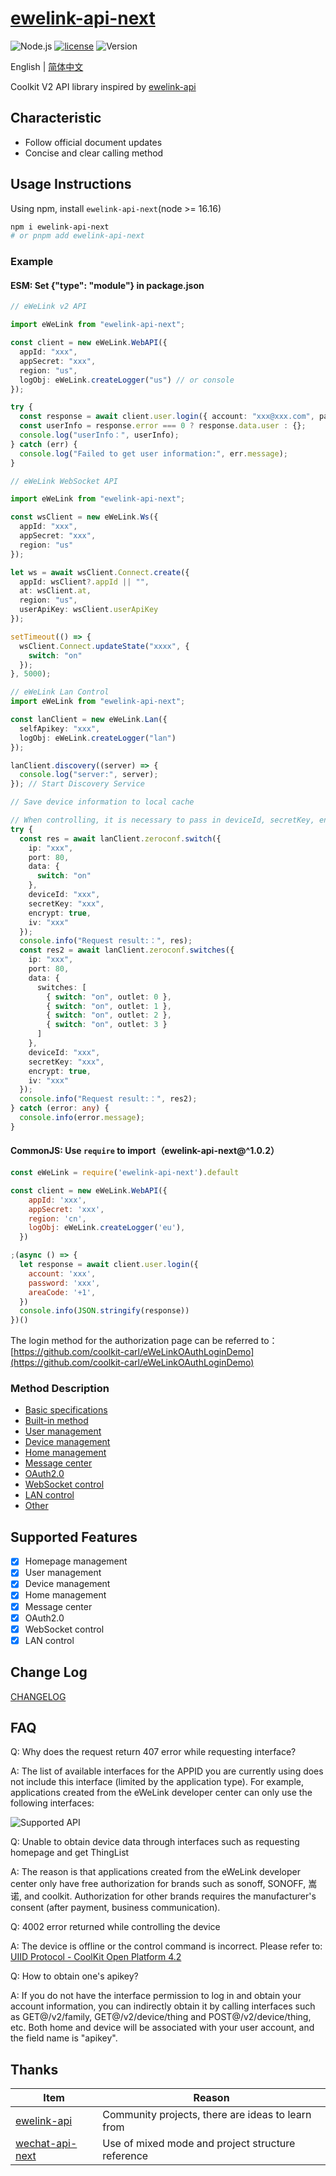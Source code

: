 # [ewelink-api-next](https://github.com/coolkit-carl/ewelink-api-next)

![Node.js](https://img.shields.io/badge/Node.js-18.7.0-pewter.svg?logo=Node.js&link=https://nodejs.org/cn)
[![license](https://img.shields.io/badge/license-MIT-blue.svg)](https://github.com/yanhaijing/jslib-base/blob/master/LICENSE)
![Version](https://img.shields.io/badge/Version-1.0.3-orange.svg?logo=SemVer&link=https://nodejs.org/cn)

English | [简体中文](README.zh-CN.md)

Coolkit V2 API library inspired by [ewelink-api](https://github.com/skydiver/ewelink-api)

## Characteristic

- Follow official document updates
- Concise and clear calling method

## Usage Instructions

Using npm, install `ewelink-api-next`(node >= 16.16)

```bash
npm i ewelink-api-next
# or pnpm add ewelink-api-next
```

### Example

#### ESM: Set {"type": "module"} in package.json

```typescript
// eWeLink v2 API

import eWeLink from "ewelink-api-next";

const client = new eWeLink.WebAPI({
  appId: "xxx",
  appSecret: "xxx",
  region: "us",
  logObj: eWeLink.createLogger("us") // or console
});

try {
  const response = await client.user.login({ account: "xxx@xxx.com", password: "12345678", areaCode: "+1" });
  const userInfo = response.error === 0 ? response.data.user : {};
  console.log("userInfo：", userInfo);
} catch (err) {
  console.log("Failed to get user information:", err.message);
}
```

```typescript
// eWeLink WebSocket API

import eWeLink from "ewelink-api-next";

const wsClient = new eWeLink.Ws({
  appId: "xxx",
  appSecret: "xxx",
  region: "us"
});

let ws = await wsClient.Connect.create({
  appId: wsClient?.appId || "",
  at: wsClient.at,
  region: "us",
  userApiKey: wsClient.userApiKey
});

setTimeout(() => {
  wsClient.Connect.updateState("xxxx", {
    switch: "on"
  });
}, 5000);
```

```typescript
// eWeLink Lan Control
import eWeLink from "ewelink-api-next";

const lanClient = new eWeLink.Lan({
  selfApikey: "xxx",
  logObj: eWeLink.createLogger("lan")
});

lanClient.discovery((server) => {
  console.log("server:", server);
}); // Start Discovery Service

// Save device information to local cache

// When controlling, it is necessary to pass in deviceId, secretKey, encryption, iv
try {
  const res = await lanClient.zeroconf.switch({
    ip: "xxx",
    port: 80,
    data: {
      switch: "on"
    },
    deviceId: "xxx",
    secretKey: "xxx",
    encrypt: true,
    iv: "xxx"
  });
  console.info("Request result:：", res);
  const res2 = await lanClient.zeroconf.switches({
    ip: "xxx",
    port: 80,
    data: {
      switches: [
        { switch: "on", outlet: 0 },
        { switch: "on", outlet: 1 },
        { switch: "on", outlet: 2 },
        { switch: "on", outlet: 3 }
      ]
    },
    deviceId: "xxx",
    secretKey: "xxx",
    encrypt: true,
    iv: "xxx"
  });
  console.info("Request result:：", res2);
} catch (error: any) {
  console.info(error.message);
}
```

#### CommonJS: Use `require` to import（ewelink-api-next@^1.0.2）

```javascript
const eWeLink = require('ewelink-api-next').default

const client = new eWeLink.WebAPI({
    appId: 'xxx',
    appSecret: 'xxx',
    region: 'cn',
    logObj: eWeLink.createLogger('eu'),
  })

;(async () => {
  let response = await client.user.login({
    account: 'xxx',
    password: 'xxx',
    areaCode: '+1',
  })
  console.info(JSON.stringify(response))
})()

```



The login method for the authorization page can be referred to：[https://github.com/coolkit-carl/eWeLinkOAuthLoginDemo](https://github.com/coolkit-carl/eWeLinkOAuthLoginDemo)

### Method Description

- [Basic specifications](./docs/en/Specification.md)
- [Built-in method](./docs/en/Built-inMethod.md)
- [User management](./docs/en/UserManagement.md)
- [Device management](./docs/en/DeviceManagement.md)
- [Home management](./docs/en/HomeManagement.md)
- [Message center](./docs/en/MessageCenter.md)
- [OAuth2.0](./docs/en/OAuth2.0.md)
- [WebSocket control](./docs/en/WebSocketControl.md)
- [LAN control](./docs/en/LAN-Control.md)
- [Other](./docs/en/Other.md)

## Supported Features

- [x] Homepage management
- [x] User management
- [x] Device management
- [x] Home management
- [x] Message center
- [x] OAuth2.0
- [x] WebSocket control
- [x] LAN control

## Change Log

[CHANGELOG](CHANGELOG.md)


## FAQ

Q: Why does the request return 407 error while requesting interface?

A: The list of available interfaces for the APPID you are currently using does not include this interface (limited by the application type). For example, applications created from the eWeLink developer center can only use the following interfaces:

![Supported API](SupportedAPI.png)

Q: Unable to obtain device data through interfaces such as requesting homepage and get ThingList

A: The reason is that applications created from the eWeLink developer center only have free authorization for brands such as sonoff, SONOFF, 嵩诺, and coolkit. Authorization for other brands requires the manufacturer's consent (after payment, business communication).

Q: 4002 error returned while controlling the device

A: The device is offline or the control command is incorrect. Please refer to: [UIID Protocol - CoolKit Open Platform 4.2](https://coolkit-technologies.github.io/eWeLink-API/#/en/UIIDProtocol)

Q: How to obtain one's apikey?

A: If you do not have the interface permission to log in and obtain your account information, you can indirectly obtain it by calling interfaces such as GET@/v2/family, GET@/v2/device/thing and POST@/v2/device/thing, etc. Both home and device will be associated with your user account, and the field name is "apikey".

## Thanks

| Item                                                           | Reason                                            |
|----------------------------------------------------------------|---------------------------------------------------|
| [ewelink-api](https://github.com/skydiver/ewelink-api)         | Community projects, there are ideas to learn from |
| [wechat-api-next](https://github.com/lblblong/wechat-api-next) | Use of mixed mode and project structure reference |
